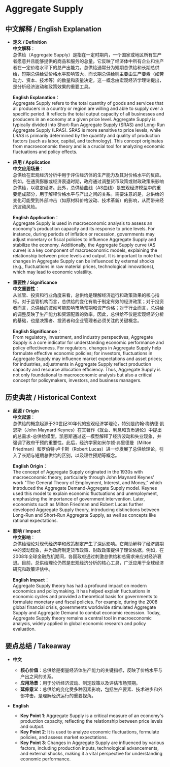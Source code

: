 # Aggregate Supply

## 中文解释 / English Explanation

* **定义 / Definition**  
  **中文解释**：  
  总供给（Aggregate Supply）是指在一定时期内，一个国家或地区所有生产者愿意并且能够提供的商品和服务的总量。它反映了经济体中所有企业和生产者在一定价格水平下的总产出能力。总供给通常分为短期总供给和长期总供给，短期总供给受价格水平影响较大，而长期总供给则主要由生产要素（如劳动力、资本、技术等）的数量和质量决定。这一概念由宏观经济学理论提出，是分析经济波动和政策效果的重要工具。  

  **English Explanation**：  
  Aggregate Supply refers to the total quantity of goods and services that all producers in a country or region are willing and able to supply over a specific period. It reflects the total output capacity of all businesses and producers in an economy at a given price level. Aggregate Supply is typically divided into Short-Run Aggregate Supply (SRAS) and Long-Run Aggregate Supply (LRAS). SRAS is more sensitive to price levels, while LRAS is primarily determined by the quantity and quality of production factors (such as labor, capital, and technology). This concept originates from macroeconomic theory and is a crucial tool for analyzing economic fluctuations and policy effects.

* **应用 / Application**  
  **中文应用场景**：  
  总供给在宏观经济分析中用于评估经济体的生产能力及其对价格水平的反应。例如，在通货膨胀或经济衰退时期，政府通过调整货币政策或财政政策来影响总供给，以稳定经济。此外，总供给曲线（AS曲线）是宏观经济模型中的重要组成部分，用于解释价格水平与产出之间的关系。需要注意的是，总供给的变化可能受到外部冲击（如原材料价格波动、技术革新）的影响，从而带来经济波动风险。  

  **English Application**：  
  Aggregate Supply is used in macroeconomic analysis to assess an economy's production capacity and its response to price levels. For instance, during periods of inflation or recession, governments may adjust monetary or fiscal policies to influence Aggregate Supply and stabilize the economy. Additionally, the Aggregate Supply curve (AS curve) is a key component of macroeconomic models, explaining the relationship between price levels and output. It is important to note that changes in Aggregate Supply can be influenced by external shocks (e.g., fluctuations in raw material prices, technological innovations), which may lead to economic volatility.

* **重要性 / Significance**  
  **中文重要性**：  
  从监管、投资和行业角度来看，总供给是理解经济运行和政策效果的核心指标。对于监管机构而言，总供给的变化有助于制定有效的经济政策；对于投资者而言，总供给的波动可能影响市场预期和资产价格；对于行业而言，总供给的调整反映了生产能力和资源配置的效率。因此，总供给不仅是宏观经济分析的基础，也是决策者、投资者和企业管理者必须关注的关键概念。  

  **English Significance**：  
  From regulatory, investment, and industry perspectives, Aggregate Supply is a core indicator for understanding economic performance and policy effectiveness. For regulators, changes in Aggregate Supply help formulate effective economic policies; for investors, fluctuations in Aggregate Supply may influence market expectations and asset prices; for industries, adjustments in Aggregate Supply reflect production capacity and resource allocation efficiency. Thus, Aggregate Supply is not only foundational to macroeconomic analysis but also a critical concept for policymakers, investors, and business managers.

## 历史典故 / Historical Context

* **起源 / Origin**  
  **中文起源**：  
  总供给的概念起源于20世纪30年代的宏观经济学理论，特别是约翰·梅纳德·凯恩斯（John Maynard Keynes）在其著作《就业、利息和货币通论》中提出的总需求-总供给模型。凯恩斯通过这一模型解释了经济波动和失业现象，并强调了政府干预的重要性。此后，经济学家如米尔顿·弗里德曼（Milton Friedman）和罗伯特·卢卡斯（Robert Lucas）进一步发展了总供给理论，引入了长期与短期总供给的区别，以及理性预期等概念。  

  **English Origin**：  
  The concept of Aggregate Supply originated in the 1930s with macroeconomic theory, particularly through John Maynard Keynes' work "The General Theory of Employment, Interest, and Money," which introduced the Aggregate Demand-Aggregate Supply model. Keynes used this model to explain economic fluctuations and unemployment, emphasizing the importance of government intervention. Later, economists such as Milton Friedman and Robert Lucas further developed Aggregate Supply theory, introducing distinctions between Long-Run and Short-Run Aggregate Supply, as well as concepts like rational expectations.

* **影响 / Impact**  
  **中文影响**：  
  总供给理论对现代经济学和政策制定产生了深远影响。它帮助解释了经济周期中的波动现象，并为政府制定货币政策、财政政策提供了理论依据。例如，在2008年全球金融危机期间，各国政府通过刺激总供给和总需求来应对经济衰退。目前，总供给理论仍然是宏观经济分析的核心工具，广泛应用于全球经济研究和政策评估中。  

  **English Impact**：  
  Aggregate Supply theory has had a profound impact on modern economics and policymaking. It has helped explain fluctuations in economic cycles and provided a theoretical basis for governments to formulate monetary and fiscal policies. For example, during the 2008 global financial crisis, governments worldwide stimulated Aggregate Supply and Aggregate Demand to combat economic recession. Today, Aggregate Supply theory remains a central tool in macroeconomic analysis, widely applied in global economic research and policy evaluation.

## 要点总结 / Takeaway

* **中文**  
  - **核心价值**：总供给是衡量经济体生产能力的关键指标，反映了价格水平与产出之间的关系。  
  - **应用场景**：用于分析经济波动、制定政策以及评估市场预期。  
  - **延伸意义**：总供给的变化受多种因素影响，包括生产要素、技术进步和外部冲击，是理解经济运行的重要视角。  

* **English**  
  - **Key Point 1**: Aggregate Supply is a critical measure of an economy's production capacity, reflecting the relationship between price levels and output.  
  - **Key Point 2**: It is used to analyze economic fluctuations, formulate policies, and assess market expectations.  
  - **Key Point 3**: Changes in Aggregate Supply are influenced by various factors, including production inputs, technological advancements, and external shocks, making it a vital perspective for understanding economic performance.